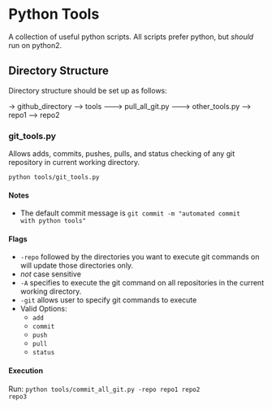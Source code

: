 # Python Tools
A collection of useful python scripts. All scripts prefer python, but _should_ run on python2.

## Directory Structure
Directory structure should be set up as follows:

-> github_directory
--> tools
---> pull_all_git.py
---> other_tools.py
--> repo1
--> repo2

### git_tools.py
Allows adds, commits, pushes, pulls, and status checking of any git repository in current working directory.

<code>python tools/git_tools.py</code>

#### Notes
* The default commit message is <code>git commit -m "automated commit with python tools" </code>
#### Flags
* <code>-repo</code> followed by the directories you want to execute git commands on will update those directories only.
 * _not_ case sensitive
* <code>-A</code> specifies to execute the git command on all repositories in the current working directory.
* <code>-git</code> allows user to specify git commands to execute
 * Valid Options:
   * <code>add</code>
   * <code>commit</code>
   * <code>push</code>
   * <code>pull</code>
   * <code>status</code>

#### Execution
Run: <code>python tools/commit_all_git.py -repo repo1 repo2 repo3</code>
